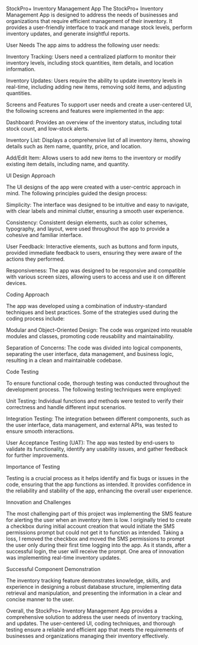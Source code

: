 StockPro+ Inventory Management App
The StockPro+ Inventory Management App is designed to address the needs of businesses and organizations that require efficient management of their inventory. It provides a user-friendly interface to track and manage stock levels, perform inventory updates, and generate insightful reports.

User Needs
The app aims to address the following user needs:

Inventory Tracking: Users need a centralized platform to monitor their inventory levels, including stock quantities, item details, and location information.

Inventory Updates: Users require the ability to update inventory levels in real-time, including adding new items, removing sold items, and adjusting quantities. 

Screens and Features
To support user needs and create a user-centered UI, the following screens and features were implemented in the app:

Dashboard: Provides an overview of the inventory status, including total stock count, and low-stock alerts.

Inventory List: Displays a comprehensive list of all inventory items, showing details such as item name, quantity, price, and location.

Add/Edit Item: Allows users to add new items to the inventory or modify existing item details, including name, and quantity.

UI Design Approach

The UI designs of the app were created with a user-centric approach in mind. The following principles guided the design process:

Simplicity: The interface was designed to be intuitive and easy to navigate, with clear labels and minimal clutter, ensuring a smooth user experience.

Consistency: Consistent design elements, such as color schemes, typography, and layout, were used throughout the app to provide a cohesive and familiar interface.

User Feedback: Interactive elements, such as buttons and form inputs, provided immediate feedback to users, ensuring they were aware of the actions they performed.

Responsiveness: The app was designed to be responsive and compatible with various screen sizes, allowing users to access and use it on different devices.

Coding Approach

The app was developed using a combination of industry-standard techniques and best practices. Some of the strategies used during the coding process include:

Modular and Object-Oriented Design: The code was organized into reusable modules and classes, promoting code reusability and maintainability.

Separation of Concerns: The code was divided into logical components, separating the user interface, data management, and business logic, resulting in a clean and maintainable codebase.

Code Testing

To ensure functional code, thorough testing was conducted throughout the development process. The following testing techniques were employed:

Unit Testing: Individual functions and methods were tested to verify their correctness and handle different input scenarios.

Integration Testing: The integration between different components, such as the user interface, data management, and external APIs, was tested to ensure smooth interactions.

User Acceptance Testing (UAT): The app was tested by end-users to validate its functionality, identify any usability issues, and gather feedback for further improvements.

Importance of Testing

Testing is a crucial process as it helps identify and fix bugs or issues in the code, ensuring that the app functions as intended. It provides confidence in the reliability and stability of the app, enhancing the overall user experience. 

Innovation and Challenges

The most challenging part of this project was implementing the SMS feature for alerting the user when an inventory item is low. I originally tried to create a checkbox during initial account creation that would initiate the SMS permissions prompt but could not get it to function as intended. Taking a loss, I removed the checkbox and moved the SMS permissions to prompt the user only during their first time logging into the app. As it stands, after a successful login, the user will receive the prompt. One area of innovation was implementing real-time inventory updates.

Successful Component Demonstration

The inventory tracking feature demonstrates knowledge, skills, and experience in designing a robust database structure, implementing data retrieval and manipulation, and presenting the information in a clear and concise manner to the user.

Overall, the StockPro+ Inventory Management App provides a comprehensive solution to address the user needs of inventory tracking, and updates. The user-centered UI, coding techniques, and thorough testing ensure a reliable and efficient app that meets the requirements of businesses and organizations managing their inventory effectively. 
